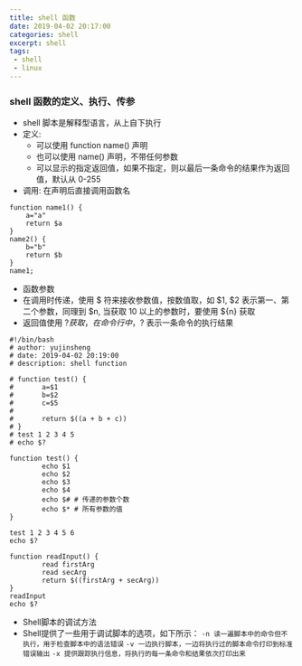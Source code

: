 ```yaml
---
title: shell 函数
date: 2019-04-02 20:17:00
categories: shell
excerpt: shell
tags:
 - shell
 - linux
---
```



### shell 函数的定义、执行、传参
* shell 脚本是解释型语言，从上自下执行
* 定义:
	* 可以使用 function name() 声明
	* 也可以使用 name() 声明，不带任何参数
	* 可以显示的指定返回值，如果不指定，则以最后一条命令的结果作为返回值，默认从 0-255
* 调用: 在声明后直接调用函数名
```
function name1() {
	a="a"
	return $a
}
name2() {
	b="b"
	return $b
}
name1;
```

* 函数参数
* 在调用时传递，使用 $ 符来接收参数值，按数值取，如 $1, $2 表示第一、第二个参数，同理到 $n, 当获取 10 以上的参数时，要使用 ${n} 获取
* 返回值使用 $? 获取，在命令行中，$? 表示一条命令的执行结果

```
#!/bin/bash
# author: yujinsheng
# date: 2019-04-02 20:19:00
# description: shell function

# function test() {
# 		a=$1
# 		b=$2
# 		c=$5
# 
# 		return $((a + b + c))
# }
# test 1 2 3 4 5
# echo $?

function test() {
		echo $1
		echo $2
		echo $3
		echo $4
		echo $# # 传递的参数个数
		echo $* # 所有参数的值
}

test 1 2 3 4 5 6
echo $?

function readInput() {
		read firstArg
		read secArg
		return $((firstArg + secArg))
}
readInput
echo $?
```

* Shell脚本的调试方法
* Shell提供了一些用于调试脚本的选项，如下所示：
`-n 读一遍脚本中的命令但不执行，用于检查脚本中的语法错误`
`-v 一边执行脚本，一边将执行过的脚本命令打印到标准错误输出`
`-x 提供跟踪执行信息，将执行的每一条命令和结果依次打印出来`
